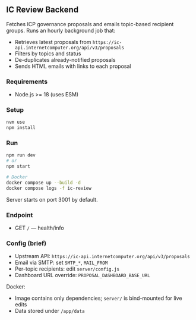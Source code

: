 ## IC Review Backend

Fetches ICP governance proposals and emails topic-based recipient groups. Runs an hourly background job that:
- Retrieves latest proposals from `https://ic-api.internetcomputer.org/api/v3/proposals`
- Filters by topics and status
- De-duplicates already-notified proposals
- Sends HTML emails with links to each proposal

### Requirements
- Node.js >= 18 (uses ESM)

### Setup
```bash
nvm use
npm install
```

### Run
```bash
npm run dev
# or
npm start

# Docker
docker compose up --build -d
docker compose logs -f ic-review
```

Server starts on port 3001 by default.

### Endpoint
- GET `/` — health/info


### Config (brief)
- Upstream API: `https://ic-api.internetcomputer.org/api/v3/proposals`
- Email via SMTP: set `SMTP_*`, `MAIL_FROM`
- Per-topic recipients: edit `server/config.js`
- Dashboard URL override: `PROPOSAL_DASHBOARD_BASE_URL`

Docker:
- Image contains only dependencies; `server/` is bind-mounted for live edits
- Data stored under `/app/data`
